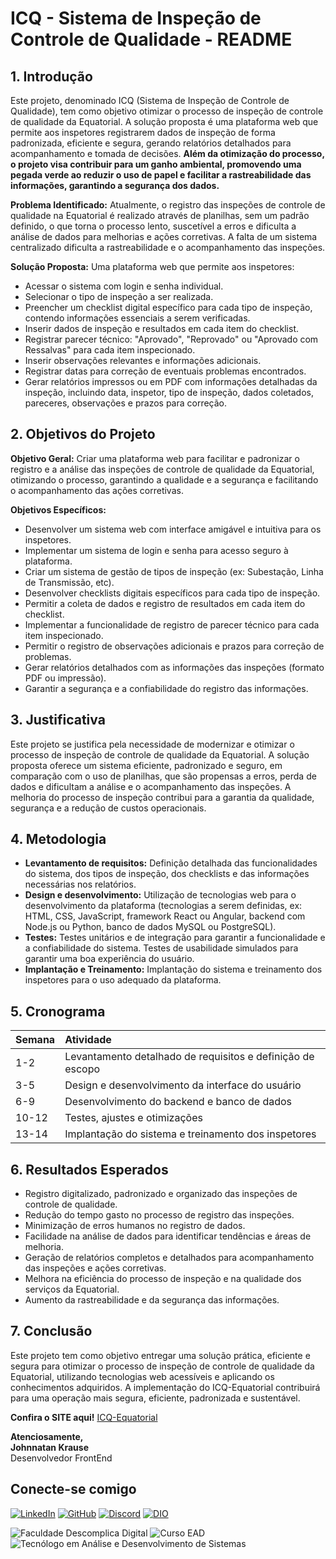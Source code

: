 # ICQ - Sistema de Inspeção de Controle de Qualidade - README

## 1. Introdução

Este projeto, denominado ICQ (Sistema de Inspeção de Controle de Qualidade), tem como objetivo otimizar o processo de inspeção de controle de qualidade da Equatorial. A solução proposta é uma plataforma web que permite aos inspetores registrarem dados de inspeção de forma padronizada, eficiente e segura, gerando relatórios detalhados para acompanhamento e tomada de decisões. **Além da otimização do processo, o projeto visa contribuir para um ganho ambiental, promovendo uma pegada verde ao reduzir o uso de papel e facilitar a rastreabilidade das informações, garantindo a segurança dos dados.**

**Problema Identificado:** Atualmente, o registro das inspeções de controle de qualidade na Equatorial é realizado através de planilhas, sem um padrão definido, o que torna o processo lento, suscetível a erros e dificulta a análise de dados para melhorias e ações corretivas. A falta de um sistema centralizado dificulta a rastreabilidade e o acompanhamento das inspeções.

**Solução Proposta:** Uma plataforma web que permite aos inspetores:

*   Acessar o sistema com login e senha individual.
*   Selecionar o tipo de inspeção a ser realizada.
*   Preencher um checklist digital específico para cada tipo de inspeção, contendo informações essenciais a serem verificadas.
*   Inserir dados de inspeção e resultados em cada item do checklist.
*   Registrar parecer técnico: "Aprovado", "Reprovado" ou "Aprovado com Ressalvas" para cada item inspecionado.
*   Inserir observações relevantes e informações adicionais.
*   Registrar datas para correção de eventuais problemas encontrados.
*   Gerar relatórios impressos ou em PDF com informações detalhadas da inspeção, incluindo data, inspetor, tipo de inspeção, dados coletados, pareceres, observações e prazos para correção.

## 2. Objetivos do Projeto

**Objetivo Geral:** Criar uma plataforma web para facilitar e padronizar o registro e a análise das inspeções de controle de qualidade da Equatorial, otimizando o processo, garantindo a qualidade e a segurança e facilitando o acompanhamento das ações corretivas.

**Objetivos Específicos:**

*   Desenvolver um sistema web com interface amigável e intuitiva para os inspetores.
*   Implementar um sistema de login e senha para acesso seguro à plataforma.
*   Criar um sistema de gestão de tipos de inspeção (ex: Subestação, Linha de Transmissão, etc).
*   Desenvolver checklists digitais específicos para cada tipo de inspeção.
*   Permitir a coleta de dados e registro de resultados em cada item do checklist.
*   Implementar a funcionalidade de registro de parecer técnico para cada item inspecionado.
*   Permitir o registro de observações adicionais e prazos para correção de problemas.
*   Gerar relatórios detalhados com as informações das inspeções (formato PDF ou impressão).
*   Garantir a segurança e a confiabilidade do registro das informações.

## 3. Justificativa

Este projeto se justifica pela necessidade de modernizar e otimizar o processo de inspeção de controle de qualidade da Equatorial. A solução proposta oferece um sistema eficiente, padronizado e seguro, em comparação com o uso de planilhas, que são propensas a erros, perda de dados e dificultam a análise e o acompanhamento das inspeções. A melhoria do processo de inspeção contribui para a garantia da qualidade, segurança e a redução de custos operacionais.

## 4. Metodologia

*   **Levantamento de requisitos:** Definição detalhada das funcionalidades do sistema, dos tipos de inspeção, dos checklists e das informações necessárias nos relatórios.
*   **Design e desenvolvimento:** Utilização de tecnologias web para o desenvolvimento da plataforma (tecnologias a serem definidas, ex: HTML, CSS, JavaScript, framework React ou Angular, backend com Node.js ou Python, banco de dados MySQL ou PostgreSQL).
*   **Testes:** Testes unitários e de integração para garantir a funcionalidade e a confiabilidade do sistema. Testes de usabilidade simulados para garantir uma boa experiência do usuário.
*   **Implantação e Treinamento:** Implantação do sistema e treinamento dos inspetores para o uso adequado da plataforma.

## 5. Cronograma

| Semana  | Atividade                                            |
| :------ | :--------------------------------------------------- |
| 1-2    | Levantamento detalhado de requisitos e definição de escopo |
| 3-5    | Design e desenvolvimento da interface do usuário      |
| 6-9    | Desenvolvimento do backend e banco de dados           |
| 10-12  | Testes, ajustes e otimizações                         |
| 13-14  | Implantação do sistema e treinamento dos inspetores   |

## 6. Resultados Esperados

*   Registro digitalizado, padronizado e organizado das inspeções de controle de qualidade.
*   Redução do tempo gasto no processo de registro das inspeções.
*   Minimização de erros humanos no registro de dados.
*   Facilidade na análise de dados para identificar tendências e áreas de melhoria.
*   Geração de relatórios completos e detalhados para acompanhamento das inspeções e ações corretivas.
*   Melhora na eficiência do processo de inspeção e na qualidade dos serviços da Equatorial.
*   Aumento da rastreabilidade e da segurança das informações.

## 7. Conclusão

Este projeto tem como objetivo entregar uma solução prática, eficiente e segura para otimizar o processo de inspeção de controle de qualidade da Equatorial, utilizando tecnologias web acessíveis e aplicando os conhecimentos adquiridos. A implementação do ICQ-Equatorial contribuirá para uma operação mais segura, eficiente, padronizada e sustentável.

**Confira o SITE aqui!** [ICQ-Equatorial](https://github.com/JohnnatanKrause/ICQ-Equatorial)


**Atenciosamente,**  
**Johnnatan Krause**  
Desenvolvedor FrontEnd 

## Conecte-se comigo

[![LinkedIn](https://img.shields.io/badge/LinkedIn-0077B5?style=for-the-badge&logo=linkedin&logoColor=white)](https://www.linkedin.com/in/johnnatankrause/)
[![GitHub](https://img.shields.io/badge/GitHub-100000?style=for-the-badge&logo=github&logoColor=white)](https://github.com/JohnnatanKrause) 
[![Discord](https://img.shields.io/badge/Discord-7289DA?style=for-the-badge&logo=discord&logoColor=white)](https://discord.com/channels/@johnnatankrause/)
[![DIO](https://img.shields.io/badge/DIO-0000FF?style=for-the-badge&logo=digitalocean&logoColor=white)](https://www.dio.me/users/johnnatankrause)


![Faculdade Descomplica Digital](https://img.shields.io/badge/Faculdade%20Descomplica%20Digital-4CAF50?style=for-the-badge&logo=dio&logoColor=white) 
![Curso EAD](https://img.shields.io/badge/Curso%20EAD-4CAF50?style=for-the-badge&logo=education&logoColor=white) 
![Tecnólogo em Análise e Desenvolvimento de Sistemas](https://img.shields.io/badge/Tecn%C3%B3logo%20em%20An%C3%A1lise%20e%20Desenvolvimento%20de%20Sistemas-4CAF50?style=for-the-badge&logoColor=white)
